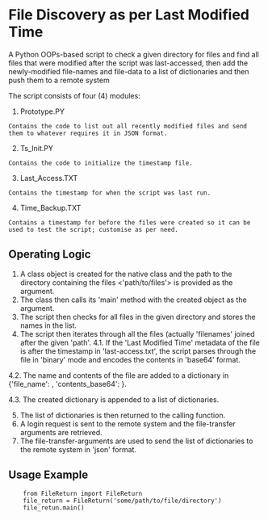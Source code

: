 # File Discovery as per Last Modified Time

<p>
  A Python OOPs-based script to check a given directory for files and find all files that were modified after the script was last-accessed, then add the newly-modified file-names and file-data to a list of dictionaries and then push them to a remote system
</p>

The script consists of four (4) modules:

  1. Prototype.PY
 
    Contains the code to list out all recently modified files and send them to whatever requires it in JSON format.

  2. Ts_Init.PY
 
    Contains the code to initialize the timestamp file.

  3. Last_Access.TXT
 
    Contains the timestamp for when the script was last run.

  4. Time_Backup.TXT
 
    Contains a timestamp for before the files were created so it can be used to test the script; customise as per need.

## Operating Logic
1. A class object is created for the native class and the path to the directory containing the files <'path/to/files'> is provided as the argument.
2. The class then calls its 'main' method with the created object as the argument.
3. The script then checks for all files in the given directory and stores the names in the list.
4. The script then iterates through all the files (actually 'filenames' joined after the given 'path'.
  4.1. If the 'Last Modified Time' metadata of the file is after the timestamp in 'last-access.txt', the script parses through the file in 'binary' mode and encodes   the contents in 'base64' format.
  
  4.2. The name and contents of the file are added to a dictionary in {'file_name': <file name>, 'contents_base64': <encoded contents>}.
  
  4.3. The created dictionary is appended to a list of dictionaries.
  
5. The list of dictionaries is then returned to the calling function.
6. A login request is sent to the remote system and the file-transfer arguments are retrieved.
7. The file-transfer-arguments are used to send the list of dictionaries to the remote system in 'json' format.
  
 ## Usage Example
        from FileReturn import FileReturn
        file_return = FileReturn('some/path/to/file/directory')
        file_retun.main()
